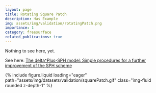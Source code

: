 ```yaml
---
layout: page
title: Rotating Square Patch
description: Has Example
img: assets/img/validation/rotatingPatch.png
importance: 1
category: freesurface
related_publications: true
---
```


Nothing to see here, yet.

See here: [The delta^Plus-SPH model: Simple procedures for a further improvement of the SPH scheme](https://www.sciencedirect.com/science/article/pii/S0045782516309112)

{% include figure.liquid loading="eager" path="assets/img/datasets/validation/squarePatch.gif" class="img-fluid rounded z-depth-1" %}
